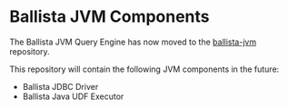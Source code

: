 # Ballista JVM Components

The Ballista JVM Query Engine has now moved to the [ballista-jvm](https://github.com/ballista-compute/ballista-jvm) repository.

This repository will contain the following JVM components in the future:

- Ballista JDBC Driver
- Ballista Java UDF Executor
